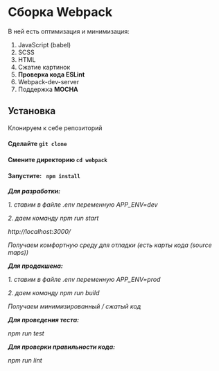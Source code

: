 # Сборка Webpack


В ней есть оптимизация и минимизация:

1. JavaScript (babel)
2. SCSS
3. HTML
4. Сжатие картинок
5. **Проверка кода ESLint**
6. Webpack-dev-server 
7. Поддержка **MOCHA**



## Установка

Клонируем к себе репозиторий 

#### Сделайте `git clone`

#### Смените директорию `cd webpack`

#### Запустите: ` npm install`


 
***Для разработки:***

 *1. ставим в файле .env переменную APP_ENV=dev*

 *2. даем команду npm run start*

 *http://localhost:3000/*

 *Получаем комфортную среду для отладки (есть карты кода (source maps))*



***Для продакшена:***

 *1. ставим в файле .env переменную APP_ENV=prod*

 *2. даем команду npm run build*

*Получаем минимизированный / сжатый код*

 

***Для проведения теста:***

  *npm run test*



***Для проверки правильности кода:***

  *npm run lint*